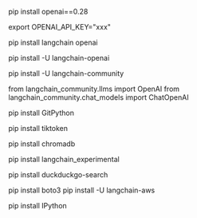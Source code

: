 

pip install openai==0.28


export OPENAI_API_KEY="xxx"

pip install langchain openai

pip install -U langchain-openai

pip install -U langchain-community

from langchain_community.llms import OpenAI
from langchain_community.chat_models import ChatOpenAI

pip install GitPython

pip install tiktoken

pip install chromadb

pip install langchain_experimental

pip install duckduckgo-search

pip install boto3
pip install -U langchain-aws

pip install IPython
